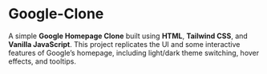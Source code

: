 # Google-Clone
A simple **Google Homepage Clone** built using **HTML**, **Tailwind CSS**, and **Vanilla JavaScript**.   This project replicates the UI and some interactive features of Google’s homepage, including light/dark theme switching, hover effects, and tooltips.
